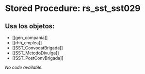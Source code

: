 # Stored Procedure: rs_sst_sst029

## Usa los objetos:
- [[gen_compania]]
- [[rhh_emplea]]
- [[SST_ConvocatBrigada]]
- [[SST_MetodoDivulga]]
- [[SST_PostConvBrigada]]

*No code available.*
